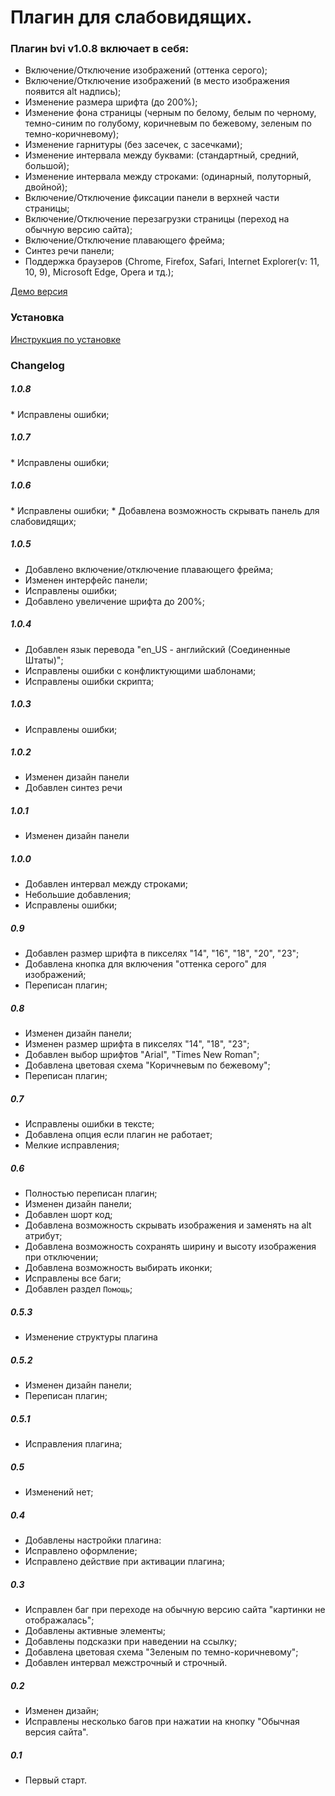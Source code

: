 <h1>Плагин для слабовидящих.</h1>

<h3>Плагин bvi v1.0.8 включает в себя:</h3>

* Включение/Отключение изображений (оттенка серого);
* Включение/Отключение изображений (в место изображения появится alt надпись);
* Изменение размера шрифта (до 200%);
* Изменение фона страницы  (черным по белому, белым по черному, темно-синим по голубому, коричневым по бежевому, зеленым по темно-коричневому);
* Изменение гарнитуры (без засечек, с засечками);
* Изменение интервала между буквами: (стандартный, средний, большой);
* Изменение интервала между строками: (одинарный, полуторный, двойной);
* Включение/Отключение фиксации панели в верхней части страницы;
* Включение/Отключение перезагрузки страницы (переход на обычную версию сайта);
* Включение/Отключение плавающего фрейма;
* Синтез речи панели;
* Поддержка браузеров (Chrome, Firefox, Safari, Internet Explorer(v: 11, 10, 9), Microsoft Edge, Opera и тд.);

<a href="http://bvi.isvek.ru/demo" target="_blank">Демо версия</a>

<h3>Установка</h3>

<a href="http://bvi.isvek.ru/" target="_blank">Инструкция по установке</a>

<h3>Changelog</h3>

<h5>1.0.8</h5>
* Исправлены ошибки;

<h5>1.0.7</h5>
* Исправлены ошибки;

<h5>1.0.6</h5>
* Исправлены ошибки;
* Добавлена возможность скрывать панель для слабовидящих;

<h5>1.0.5</h5>

* Добавлено включение/отключение плавающего фрейма;
* Изменен интерфейс панели;
* Исправлены ошибки;
* Добавлено увеличение шрифта до 200%;

<h5>1.0.4</h5>

* Добавлен язык перевода "en_US - английский (Соединенные Штаты)";
* Исправлены ошибки с конфликтующими шаблонами;
* Исправлены ошибки скрипта;

<h5>1.0.3</h5>

* Исправлены ошибки;

<h5>1.0.2</h5>

* Изменен дизайн панели
* Добавлен синтез речи

<h5>1.0.1</h5>

* Изменен дизайн панели

<h5>1.0.0</h5>

* Добавлен интервал между строками;
* Небольшие добавления;
* Исправлены ошибки;

<h5>0.9</h5>

* Добавлен размер шрифта в пикселях "14", "16", "18", "20", "23";
* Добавлена кнопка для включения "оттенка серого" для изображений;
* Переписан плагин;

<h5>0.8</h5>

* Изменен дизайн панели;
* Изменен размер шрифта в пикселях "14", "18", "23";
* Добавлен выбор шрифтов "Arial", "Times New Roman";
* Добавлена цветовая схема "Коричневым по бежевому";
* Переписан плагин;

<h5>0.7</h5>

* Исправлены ошибки в тексте;
* Добавлена опция если плагин не работает;
* Мелкие исправления;

<h5>0.6</h5>

* Полностью переписан плагин;
* Изменен дизайн панели;
* Добавлен шорт код;
* Добавлена возможность скрывать изображения и заменять на alt атрибут;
* Добавлена возможность сохранять ширину и высоту изображения при отключении;
* Добавлена возможность выбирать иконки;
* Исправлены все баги;
* Добавлен раздел `Помощь`;

<h5>0.5.3</h5>

* Изменение структуры плагина
<h5>0.5.2</h5>

* Изменен дизайн панели;
* Переписан плагин;

<h5>0.5.1</h5>

* Исправления плагина;

<h5>0.5</h5>

* Изменений нет;

<h5>0.4</h5>

* Добавлены настройки плагина:
* Исправлено оформление;
* Исправлено действие при активации плагина;

<h5>0.3</h5>

* Исправлен баг при переходе на обычную версию сайта "картинки не отображалась";
* Добавлены активные элементы;
* Добавлены подсказки при наведении на ссылку;
* Добавлена цветовая схема "Зеленым по темно-коричневому";
* Добавлен интервал межстрочный и строчный.
<h5>0.2</h5>

* Изменен дизайн;
* Исправлены несколько багов при нажатии на кнопку "Обычная версия сайта".

<h5>0.1</h5>

* Первый старт.
